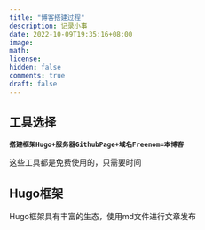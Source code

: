 ```yaml
---
title: "博客搭建过程"
description: 记录小事
date: 2022-10-09T19:35:16+08:00
image: 
math: 
license: 
hidden: false
comments: true
draft: false
---
```

## 工具选择

**`搭建框架Hugo+服务器GithubPage+域名Freenom=本博客`**

这些工具都是免费使用的，只需要时间

## Hugo框架

Hugo框架具有丰富的生态，使用md文件进行文章发布
